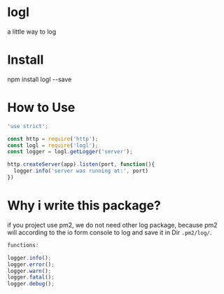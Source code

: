 logl
======
a little way to log


Install
========
npm install logl --save


How to Use
===========

```javascript
'use strict';

const http = require('http');
const logl = require('logl');
const logger = logl.getLogger('server');

http.createServer(app).listen(port, function(){
  logger.info('server was running at:', port)
})
```

Why i write this package?
=========================
if you project use pm2, we do not need other log package, because pm2 will according to
the io form console to log and save it in Dir `.pm2/log/`.

```javascript
functions:

logger.info();
logger.error();
logger.warn();
logger.fatal();
logger.debug();
```
